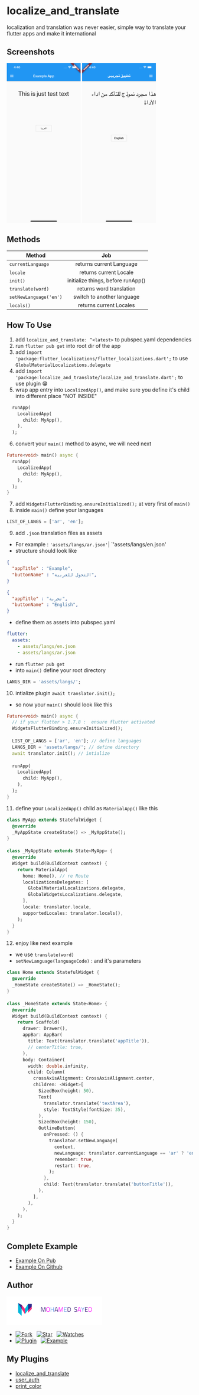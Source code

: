 # localize_and_translate
localization and translation was never easier, simple way to translate your flutter apps and make it international


## Screenshots
<img src="screenshot1.png" alt="screenshot" width="200"/><span>  </span><img src="screenshot2.png" alt="screenshot" width="200"/>


## Methods
| Method        | Job           |
| ------------- |:-------------:|
| `currentLanguage` |returns current Language |
| `locale` |returns current Locale |
| `init()` |initialize things, before runApp() |
| `translate(word)` |returns word translation |
| `setNewLanguage('en')` |switch to another language |
| `locals()` |returns current Locales |


## How To Use
1. add `localize_and_translate: ^<latest>` to pubspec.yaml dependencies
2. run `flutter pub get` into root dir of the app
3. add `import 'package:flutter_localizations/flutter_localizations.dart';` to use `GlobalMaterialLocalizations.delegate`
4. add `import 'package:localize_and_translate/localize_and_translate.dart';` to use plugin :grin:
5. wrap app entry into `LocalizedApp()`, and make sure you define it's child into different place "NOT INSIDE"
```dart
  runApp(
    LocalizedApp(
      child: MyApp(),
    ),
  );
```
6. convert your `main()` method to async, we will need next
```dart
Future<void> main() async {
  runApp(
    LocalizedApp(
      child: MyApp(),
    ),
  );
}
```
7. add `WidgetsFlutterBinding.ensureInitialized();` at very first of `main()`
8. inside `main()` define your languages
```dart
LIST_OF_LANGS = ['ar', 'en'];
```

9. add `.json` translation files as assets
* For example : `'assets/langs/ar.json'`| `'assets/langs/en.json'
* structure should look like
```json
{
  "appTitle" : "Example",
  "buttonName" : "التحول للعربية",
}
```
```json
{
  "appTitle" : "تجربة",
  "buttonName" : "English",
}
```
* define them as assets into pubspec.yaml
```yaml
flutter:
  assets:
    - assets/langs/en.json
    - assets/langs/ar.json
```
* run `flutter pub get`
* into `main()` define your root directory
```dart
LANGS_DIR = 'assets/langs/';
```

10. intialize plugin `await translator.init();`
* so now your `main()` should look like this
```dart
Future<void> main() async {
  // if your flutter > 1.7.8 :  ensure flutter activated
  WidgetsFlutterBinding.ensureInitialized();

  LIST_OF_LANGS = ['ar', 'en']; // define languages
  LANGS_DIR = 'assets/langs/'; // define directory
  await translator.init(); // intialize

  runApp(
    LocalizedApp(
      child: MyApp(),
    ),
  );
}
```

11. define your `LocalizedApp()` child as `MaterialApp()` like this
```dart
class MyApp extends StatefulWidget {
  @override
  _MyAppState createState() => _MyAppState();
}

class _MyAppState extends State<MyApp> {
  @override
  Widget build(BuildContext context) {
    return MaterialApp(
      home: Home(), // re Route
      localizationsDelegates: [
        GlobalMaterialLocalizations.delegate,
        GlobalWidgetsLocalizations.delegate,
      ],
      locale: translator.locale,
      supportedLocales: translator.locals(),
    );
  }
}
```

12. enjoy like next example
* we use  `translate(word)`
* `setNewLanguage(languageCode)` : and it's parameters
```dart
class Home extends StatefulWidget {
  @override
  _HomeState createState() => _HomeState();
}

class _HomeState extends State<Home> {
  @override
  Widget build(BuildContext context) {
    return Scaffold(
      drawer: Drawer(),
      appBar: AppBar(
        title: Text(translator.translate('appTitle')),
        // centerTitle: true,
      ),
      body: Container(
        width: double.infinity,
        child: Column(
          crossAxisAlignment: CrossAxisAlignment.center,
          children: <Widget>[
            SizedBox(height: 50),
            Text(
              translator.translate('textArea'),
              style: TextStyle(fontSize: 35),
            ),
            SizedBox(height: 150),
            OutlineButton(
              onPressed: () {
                translator.setNewLanguage(
                  context,
                  newLanguage: translator.currentLanguage == 'ar' ? 'en' : 'ar',
                  remember: true,
                  restart: true,
                );
              },
              child: Text(translator.translate('buttonTitle')),
            ),
          ],
        ),
      ),
    );
  }
}
```


## Complete Example
* [Example On Pub](https://pub.dev/packages/localize_and_translate#-example-tab-)
* [Example On Github](https://github.com/MohamedSayed95/localize_and_translate/tree/master/example)



## Author
[![Mohamed Sayed](./logo.png)](https://msayed.net)
* [![Fork](https://img.shields.io/github/forks/MohamedSayed95/localize_and_translate?style=social)](https://github.com/MohamedSayed95/localize_and_translate/fork) &nbsp; [![Star](https://img.shields.io/github/stars/MohamedSayed95/localize_and_translate?style=social)](https://github.com/MohamedSayed95/localize_and_translate/stargazers) &nbsp; [![Watches](https://img.shields.io/github/watchers/MohamedSayed95/localize_and_translate?style=social)](https://github.com/MohamedSayed95/localize_and_translate/) 
* [![Plugin](https://img.shields.io/badge/Get%20library-pub-blue)](https://pub.dev/packages/localize_and_translate) &nbsp; [![Example](https://img.shields.io/badge/Example-Ex-success)](https://pub.dev/packages/localize_and_translate#-example-tab-)

## My Plugins
* [localize_and_translate](https://pub.dev/packages/localize_and_translate)
* [user_auth](https://pub.dev/packages/user_auth)
* [print_color](https://pub.dev/packages/print_color) 

